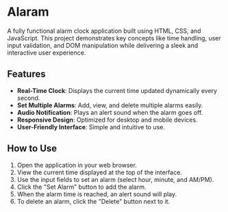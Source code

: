 # Alaram
A fully functional alarm clock application built using HTML, CSS, and JavaScript. This project demonstrates key concepts like time handling, user input validation, and DOM manipulation while delivering a sleek and interactive user experience.
## Features  
- **Real-Time Clock**: Displays the current time updated dynamically every second.  
- **Set Multiple Alarms**: Add, view, and delete multiple alarms easily.  
- **Audio Notification**: Plays an alert sound when the alarm goes off.  
- **Responsive Design**: Optimized for desktop and mobile devices.  
- **User-Friendly Interface**: Simple and intuitive to use.  

## How to Use  
1. Open the application in your web browser.  
2. View the current time displayed at the top of the interface.  
3. Use the input fields to set an alarm (select hour, minute, and AM/PM).  
4. Click the "Set Alarm" button to add the alarm.  
5. When the alarm time is reached, an alert sound will play.   
6. To delete an alarm, click the "Delete" button next to it.  
